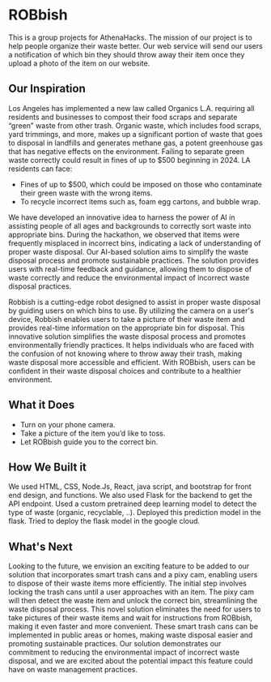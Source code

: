# ROBbish
This is a group projects for AthenaHacks. The mission of our project is to help people organize their waste better. Our web service will send our users a notification of which bin they should throw away their item once they upload a photo of the item on our website. 
## Our Inspiration
  Los Angeles has implemented a new law called Organics L.A. requiring all residents and businesses to compost their food scraps and separate “green” waste from other trash. Organic waste, which includes food scraps, yard trimmings, and more, makes up a significant portion of waste that goes to disposal in landfills and generates methane gas, a potent greenhouse gas that has negative effects on the environment. Failing to separate green waste correctly could result in fines of up to $500 beginning in 2024. LA residents can face:
* Fines of up to $500, which could be imposed on those who contaminate their green waste with the wrong items.
* To recycle incorrect items such as, foam egg cartons, and bubble wrap.

We have developed an innovative idea to harness the power of AI in assisting people of all ages and backgrounds to correctly sort waste into appropriate bins. During the hackathon, we observed that items were frequently misplaced in incorrect bins, indicating a lack of understanding of proper waste disposal. Our AI-based solution aims to simplify the waste disposal process and promote sustainable practices. The solution provides users with real-time feedback and guidance, allowing them to dispose of waste correctly and reduce the environmental impact of incorrect waste disposal practices.

Robbish is a cutting-edge robot designed to assist in proper waste disposal by guiding users on which bins to use. By utilizing the camera on a user's device, Robbish enables users to take a picture of their waste item and provides real-time information on the appropriate bin for disposal. This innovative solution simplifies the waste disposal process and promotes environmentally friendly practices. It helps individuals who are faced with the confusion of not knowing where to throw away their trash, making waste disposal more accessible and efficient. With ROBbish, users can be confident in their waste disposal choices and contribute to a healthier environment.
## What it Does
* Turn on your phone camera.
* Take a picture of the item you’d like to toss. 
* Let ROBbish guide you to the correct bin.
## How We Built it
We used HTML, CSS, Node.Js, React, java script,  and bootstrap for front end design, and functions. We also used Flask for the backend to get the API endpoint. Used a custom pretrained deep learning model to detect the type of waste (organic, recyclable, ..). Deployed this prediction model in the flask. Tried to deploy the flask model in the google cloud.
## What's Next
Looking to the future, we envision an exciting feature to be added to our solution that incorporates smart trash cans and a pixy cam, enabling users to dispose of their waste items more efficiently. The initial step involves locking the trash cans until a user approaches with an item. The pixy cam will then detect the waste item and unlock the correct bin, streamlining the waste disposal process. This novel solution eliminates the need for users to take pictures of their waste items and wait for instructions from ROBbish, making it even faster and more convenient. These smart trash cans can be implemented in public areas or homes, making waste disposal easier and promoting sustainable practices. Our solution demonstrates our commitment to reducing the environmental impact of incorrect waste disposal, and we are excited about the potential impact this feature could have on waste management practices.
